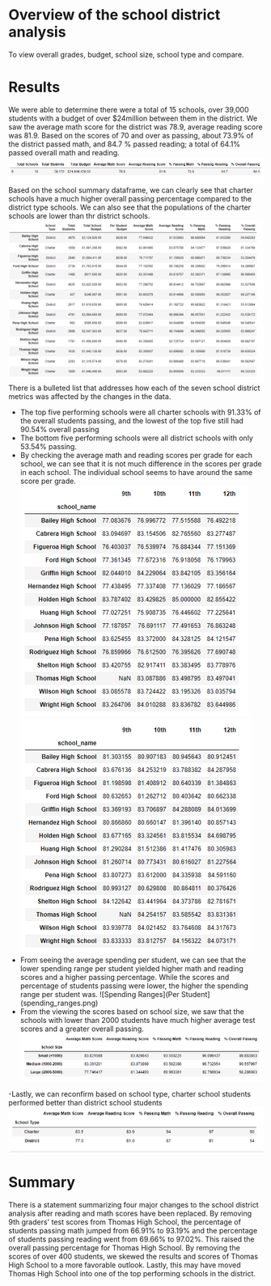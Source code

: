 # **Overview of the school district analysis**
To view overall grades, budget, school size, school type and compare.

# **Results**
We were able to determine there were a total of 15 schools, over 39,000 students with a budget of over $24million between them in the district. 
We saw the average math score for the district was 78.9, average reading score was 81.9. Based on the scores of 70 and over as passing, about 73.9% of the district passed math, and 84.7 % passed reading; a total of 64.1% passed overall math and reading.
![District Summary](district_summary.png)
Based on the school summary dataframe, we can clearly see that charter schools have a much higher overall passing percentage compared to the district type schools.
We can also see that the populations of the charter schools are lower than thr district schools. 
![Summary by Schools](school_summary.png)
There is a bulleted list that addresses how each of the seven school district metrics was affected by the changes in the data.
- The top five performing schools were all charter schools with 91.33% of the overall students passing, and the lowest of the top five still had 90.54% overall passing
- The bottom five performing schools were all district schools with only 53.54% passing.
- By checking the average math and reading scores per grade for each school, we can see that it is not much difference in the scores per grade in each school. The individual school seems to have around the same score per grade. 
![Math Scores by Grade](math_scores.png)
![Reading Scores by Grade](reading_scores.png)
- From seeing the average spending per student, we can see that the lower spending range per student yielded higher math and reading scores and a higher passing percentage. While the scores and percentage of students passing were lower, the higher the spending range per student was.
![Spending Ranges](Per Student](spending_ranges.png)
- From the viewing the scores based on school size, we saw that the schools with lower than 2000 students have much higher average test scores and a greater overall passing.
![Scores by School Size](school_size.png)

-Lastly, we can reconfirm based on school type, charter school students performed better than district school students
![Scores by School Type](school_type.png)

# **Summary**
There is a statement summarizing four major changes to the school district analysis after reading and math scores have been replaced.
By removing 9th graders' test scores from Thomas High School, the percentage of students passing math jumped from 66.91% to 93.19% and the percentage of students passing reading went from 69.66% to 97.02%.
This raised the overall passing percentage for Thomas High School. 
By removing the scores of over 400 students, we skewed the results and scores of Thomas High School to a more favorable outlook.
Lastly, this may have moved Thomas High School into one of the top performing schools in the district.
